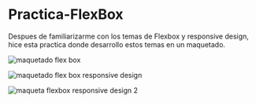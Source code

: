 # Practica-FlexBox

Despues de familiarizarme con los temas de Flexbox y responsive design, hice esta practica donde desarrollo estos temas en un maquetado.

![maquetado flex box](https://user-images.githubusercontent.com/44184015/51881803-11812200-2342-11e9-831b-91f460b5d6be.png)

![maquetado flex box responsive design](https://user-images.githubusercontent.com/44184015/51881860-63c24300-2342-11e9-96c1-0b53d9ad1b3c.png)

![maqueta flexbox responsive design 2](https://user-images.githubusercontent.com/44184015/51881864-6755ca00-2342-11e9-95d6-8c073d782181.png)
